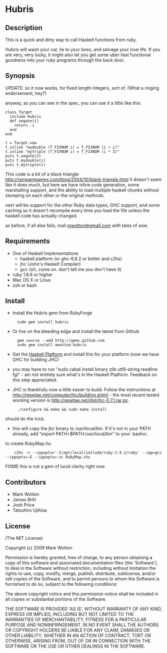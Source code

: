 # Hubris

## Description

This is a quick and dirty way to call Haskell functions from ruby.

Hubris will wash your car, lie to your boss, and salvage your love life.
If you are very, very lucky, it might also let you get some uber-fast
functional goodness into your ruby programs through the back door.

## Synopsis

UPDATE: so it now works, for fixed length integers, sort of. (What a ringing endorsement, hey?)

anyway, as you can see in the spec, you can use it a little like this:

    class Target
      include Hubris
      def negate(i)
        return -i
      end
    end

    t = Target.new
    t.inline "mydouble (T_FIXNUM i) = T_FIXNUM (i + i)"
    t.inline "mytriple (T_FIXNUM i) = T_FIXNUM (i * 3)"
    puts t.negate(3)
    puts t.mydouble(i)
    puts t.mytriple(i)

This code is a bit of a black triangle <http://rampantgames.com/blog/2004/10/black-triangle.html>
It doesn't seem like it does much, but here we have inline code generation, some marshalling support, 
and the ability to load multiple haskell chunks without stomping on each other or the original methods.

next will be support for the other Ruby data types, GHC support, and some caching so it doesn't recompile every
time you load the file unless the haskell code has actually changed.

as before, if all else fails, mail mwotton@gmail.com with tales of woe.

## Requirements

* One of Haskell Implementations
    * haskell platform (or ghc-6.8.2 or better and c2hs)
    * jhc (John's Haskell Compiler)
    * gcc (oh, come on. don't tell me you don't have it)
* ruby 1.8.6 or higher
* Mac OS X or Linux
* zsh or bash

## Install

- Install the Hubris gem from RubyForge

        sudo gem install hubris

- Or live on the bleeding edge and install the latest from Github

        gem source --add http://gems.github.com
        sudo gem install mwotton-hubris

- Get the [Haskell Platform][haskell_platform] and install this for your platform (now we have GHC for building JHC)
- you may have to run "sudo cabal install binary zlib utf8-string readline fgl" - am not entirely sure what's in the Haskell
  Platform. Feedback on this step appreciated.
- JHC is thankfully now a little easier to build. Follow the instructions at http://repetae.net/computer/jhc/building.shtml - the
  most recent tested working version is http://repetae.net/dist/jhc-0.7.1.tar.gz.

        ./configure && make && sudo make install

should do the trick.

- this will copy the jhc binary to /usr/local/bin. If it's not in your
  PATH already, add "export PATH=$PATH:/usr/local/bin" to your .bashrc.

to create RubyMap.hs:

        c2hs -v --cppopts='-I/opt/local/include/ruby-1.9.1/ruby' --cpp=gcc --cppopts=-E --cppopts=-xc RubyMap.chs  

FIXME this is not a gem of lucid clarity right now

## Contributors


* Mark Wotton
* James Britt
* Josh Price
* Tatsuhiro Ujihisa

## License

(The MIT License)

Copyright (c) 2009 Mark Wotton

Permission is hereby granted, free of charge, to any person obtaining
a copy of this software and associated documentation files (the
'Software'), to deal in the Software without restriction, including
without limitation the rights to use, copy, modify, merge, publish,
distribute, sublicense, and/or sell copies of the Software, and to
permit persons to whom the Software is furnished to do so, subject to
the following conditions:

The above copyright notice and this permission notice shall be
included in all copies or substantial portions of the Software.

THE SOFTWARE IS PROVIDED 'AS IS', WITHOUT WARRANTY OF ANY KIND,
EXPRESS OR IMPLIED, INCLUDING BUT NOT LIMITED TO THE WARRANTIES OF
MERCHANTABILITY, FITNESS FOR A PARTICULAR PURPOSE AND NONINFRINGEMENT.
IN NO EVENT SHALL THE AUTHORS OR COPYRIGHT HOLDERS BE LIABLE FOR ANY
CLAIM, DAMAGES OR OTHER LIABILITY, WHETHER IN AN ACTION OF CONTRACT,
TORT OR OTHERWISE, ARISING FROM, OUT OF OR IN CONNECTION WITH THE
SOFTWARE OR THE USE OR OTHER DEALINGS IN THE SOFTWARE.


[haskell_platform]: http://hackage.haskell.org/platform/
[jhc]: http://repetae.net/computer/jhc/
